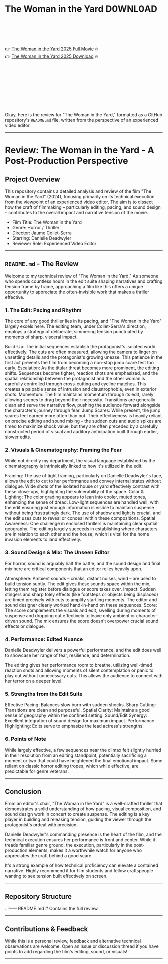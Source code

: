 # The Woman in the Yard D0WNL0AD

<br><br><br><br>


👉 <a href="https://Timothy-idathofchau1984.github.io/xrfaexctrg/">The Woman in the Yard 2025 Full Movie</a> 🔥
<br>
👉 <a href="https://Timothy-idathofchau1984.github.io/xrfaexctrg/">The Woman in the Yard 2025 Download</a> 🔥


<br><br><br><br><br><br><br><br>


Okay, here is the review for "The Woman in the Yard," formatted as a GitHub repository's `README.md` file, written from the perspective of an experienced video editor.

---


# Review: The Woman in the Yard - A Post-Production Perspective

## Project Overview

This repository contains a detailed analysis and review of the film "The Woman in the Yard" (2024), focusing primarily on its technical execution from the viewpoint of an experienced video editor. The aim is to dissect how the craft of filmmaking – particularly editing, pacing, and sound design – contributes to the overall impact and narrative tension of the movie.

- Film Title: The Woman in the Yard
- Genre: Horror / Thriller
- Director: Jaume Collet-Serra
- Starring: Danielle Deadwyler
- Reviewer Role: Experienced Video Editor

---

## `README.md` - The Review

Welcome to my technical review of "The Woman in the Yard." As someone who spends countless hours in the edit suite shaping narratives and crafting tension frame by frame, approaching a film like this offers a unique opportunity to appreciate the often-invisible work that makes a thriller effective.

### 1. The Edit: Pacing and Rhythm

The core of any good thriller lies in its pacing, and "The Woman in the Yard" largely excels here. The editing team, under Collet-Serra's direction, employs a strategy of deliberate, simmering tension punctuated by moments of sharp, visceral impact.

   Build-Up: The initial sequences establish the protagonist's isolated world effectively. The cuts are often measured, allowing the camera to linger on unsettling details and the protagonist's growing unease. This patience in the first act prevents the film from becoming a non-stop jump scare fest too early.
   Escalation: As the titular threat becomes more prominent, the editing shifts. Sequences become tighter, reaction shots are emphasized, and the spatial relationship between the protagonist and the other woman is carefully controlled through cross-cutting and eyeline matches. This creates a palpable sense of intrusion and claustrophobia, even in exterior shots.
   Momentum: The film maintains momentum through its edit, rarely allowing scenes to drag beyond their necessity. Transitions are generally clean and serve the narrative flow, pushing the audience forward alongside the character's journey through fear.
   Jump Scares: While present, the jump scares feel earned more often than not. Their effectiveness is heavily reliant on precise editing and sound mixing – the sudden cuts and audio spikes are timed to maximize shock value, but they are often preceded by a carefully constructed period of visual and auditory anticipation built through earlier, slower edits.

### 2. Visuals & Cinematography: Framing the Fear

While not directly my department, the visual language established by the cinematography is intrinsically linked to how it's utilized in the edit.

   Framing: The use of tight framing, particularly on Danielle Deadwyler's face, allows the edit to cut to her performance and convey internal states without dialogue. Wide shots of the isolated house or yard effectively contrast with these close-ups, highlighting the vulnerability of the space.
   Color & Lighting: The color grading appears to lean into cooler, muted tones, enhancing the sense of dread. Low-light sequences are handled well, with the edit ensuring just enough information is visible to maintain suspense without being frustratingly dark. The use of shadow and light is crucial, and the edit uses cuts to reveal or conceal within these compositions.
   Spatial Awareness: One challenge in enclosed thrillers is maintaining clear spatial geography. The editing largely succeeds in establishing where characters are in relation to each other and the house, which is vital for the home invasion elements to land effectively.

### 3. Sound Design & Mix: The Unseen Editor

For horror, sound is arguably half the battle, and the sound design and final mix here are critical components that an editor relies heavily upon.

   Atmosphere: Ambient sounds – creaks, distant noises, wind – are used to build tension subtly. The edit gives these sounds space within the mix, letting them register before dialogue or score takes over.
   Impact: Sudden stingers and sharp foley effects (like footsteps or objects being displaced) are timed precisely with cuts to amplify startling moments. The editor and sound designer clearly worked hand-in-hand on these sequences.
   Score: The score complements the visuals and edit, swelling during moments of suspense and dropping out effectively to leave only ambient or character-driven sound. The mix ensures the score doesn't overpower crucial sound effects or dialogue.

### 4. Performance: Edited Nuance

Danielle Deadwyler delivers a powerful performance, and the edit does well to showcase her range of fear, resilience, and determination.

   The editing gives her performance room to breathe, utilizing well-timed reaction shots and allowing moments of silent contemplation or panic to play out without unnecessary cuts. This allows the audience to connect with her terror on a deeper level.

### 5. Strengths from the Edit Suite

   Effective Pacing: Balances slow burn with sudden shocks.
   Sharp Cutting: Transitions are clean and purposeful.
   Spatial Clarity: Maintains a good sense of geography within the confined setting.
   Sound/Edit Synergy: Excellent integration of sound design for maximum impact.
   Performance Highlighting: Edits serve to emphasize the lead actress's strengths.

### 6. Points of Note

   While largely effective, a few sequences near the climax felt slightly hurried in their resolution from an editing standpoint, potentially sacrificing a moment or two that could have heightened the final emotional impact.
   Some reliant on classic horror editing tropes, which while effective, are predictable for genre veterans.

---

## Conclusion

From an editor's chair, "The Woman in the Yard" is a well-crafted thriller that demonstrates a solid understanding of how pacing, visual composition, and sound design work in concert to create suspense. The editing is a key player in building and releasing tension, guiding the viewer through the protagonist's ordeal with precision.

Danielle Deadwyler's commanding presence is the heart of the film, and the technical execution ensures her performance is front and center. While it treads familiar genre ground, the execution, particularly in the post-production elements, makes it a worthwhile watch for anyone who appreciates the craft behind a good scare.

It's a strong example of how technical proficiency can elevate a contained narrative. Highly recommend it for film students and fellow craftspeople wanting to see tension built effectively on screen.

---

## Repository Structure


.
└── README.md  # Contains the full review.


---

## Contributions & Feedback

While this is a personal review, feedback and alternative technical observations are welcome. Open an issue or discussion thread if you have points to add regarding the film's editing, sound, or visuals!

---


